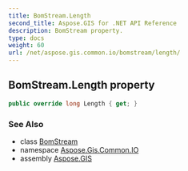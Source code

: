 ```yaml
---
title: BomStream.Length
second_title: Aspose.GIS for .NET API Reference
description: BomStream property. 
type: docs
weight: 60
url: /net/aspose.gis.common.io/bomstream/length/
---
```

## BomStream.Length property

```csharp
public override long Length { get; }
```

### See Also

* class [BomStream](../)
* namespace [Aspose.Gis.Common.IO](../../bomstream/)
* assembly [Aspose.GIS](../../../)


